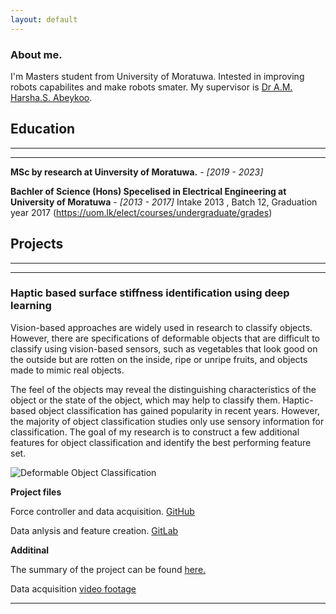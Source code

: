 ```yaml
---
layout: default
---
```


### About me. 


I'm Masters student from University of Moratuwa. Intested in improving robots capabilites and make robots smater. My supervisor is [Dr A.M. Harsha.S. Abeykoo](https://harsha-haptics.org/). 


## Education

---

---

**MSc by research at Uinversity of Moratuwa.** - *[2019 - 2023]*

**Bachler of Science (Hons) Specelised in Electrical Engineering at University of Moratuwa** - *[2013 - 2017]*
Intake 2013 , Batch 12, Graduation year 2017 (https://uom.lk/elect/courses/undergraduate/grades)


## Projects

---

---


### Haptic based surface stiffness identification using deep learning 

Vision-based approaches are widely used in research to classify objects. However, there are specifications of deformable objects that are difficult to classify using vision-based sensors, such as vegetables that look good on the outside but are rotten on the inside, ripe or unripe fruits, and objects made to mimic real objects.

The feel of the objects may reveal the distinguishing characteristics of the object or the state of the object, which may help to classify them. Haptic-based object classification has gained popularity in recent years. However, the majority of object classification studies only use sensory information for classification. The goal of my research is to construct a few additional features for object classification and identify the best performing feature set.

![Deformable Object Classification](/images/deformation_based_classfication/collage.png)


**Project files**

Force controller and data acquisition. [GitHub](https://github.com/malithjkd/MSc-UoM/tree/master/Sensoray826)

Data anlysis and feature creation. [GitLab](https://gitlab.com/kdmj/msc_uom/-/tree/main/Data%20processing)


**Additinal**

The summary of the project can be found [here.](https://youtu.be/tn_LN6VYbTo) 

Data acquisition [video footage](https://photos.app.goo.gl/aR44i6vJQHS5Hqws6) 

---



